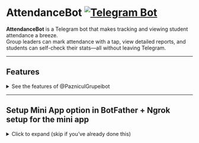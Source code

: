 # AttendanceBot [![Telegram Bot](https://img.shields.io/badge/Telegram-Bot-blue?logo=telegram)](https://t.me/PazniculGrupeiBot)

**AttendanceBot** is a Telegram bot that makes tracking and viewing student attendance a breeze.  
Group leaders can mark attendance with a tap, view detailed reports, and students can self-check their stats—all without leaving Telegram.

---

## Features

<details>
<summary>See the features of @PazniculGrupeibot </summary>

## 1. Greeting page
   
The Greeting Page is your bot’s central dashboard, designed for maximum convenience and lightning‑fast access:

<img width="578" height="743" alt="image" src="https://github.com/user-attachments/assets/9942c808-6701-4897-9a0f-4285c5873732" />

 ### Personal Schedule
 - Instantly view yesterday’s, today’s, tomorrow’s or this week’s timetable.

### Dark/Light Theme
- Toggle between dark and light modes for comfortable viewing in any environment.

### User Context
- Displays the student’s name and role (Student, Monitor, Admin, etc.) pulled directly from the database.

### Attendance Controls

- View My Attendance (individual student history)

- Log Attendance (for Monitors and Admins)

- View Group Attendance (full group statistics for Monitors and Admins)

Everything you need as a Monitor - schedule lookup, attendance logging, and analytics—is automated and just one click away.


## 2. View My Attendance

Each student can view and analyze their own attendance data through:

<img width="1000" height="711" alt="image" src="https://github.com/user-attachments/assets/23bb3ac9-a63b-4481-ac17-1df0d402b3a9" />

## Summary Cards
### Quick stats for:
- Today, This Week, This Month, and All Time.

- Shows total sessions, total absences (unmotivated vs. motivated) and absence rate.

- All Time card adds “Lab Misses” count and an Estimated Fee for any missed labs.

## By Subject Absence Rates
### A table breaking down, for each subject:
- Lecture, seminar and lab absence counts & percentages

- Overall absence rate per subject

## Detailed Absence Logs
### Full listings of every absence entry in separate tables for:
- This Week

- This Month

- All Time

This page gives students both a high‑level snapshot and deep dives into their attendance history—complete with custom lab‑fee estimates for missed practical sessions.

## 3. Log Attendance (For Monitors, Admins & Moderators)

This page empowers Monitors, Admins, and Moderators to record and review group attendance with ease:

<img width="770" height="859" alt="image" src="https://github.com/user-attachments/assets/2ec37d23-6c5e-4a58-a88b-2b16144afa2f" />

### Date Navigation
- Quickly jump to any past session using the “← 4d”, “← 3d”, “Today”, “→ 1d” buttons, then return to the full schedule.

### Attendance Toggles
- Each student’s row shows one toggle per time slot—green for present, red for absent.

### Motivation Controls
- For any absence, check Motivated and enter a custom reason (e.g. “Being late”, “Feels sick”).

### Audit Trail
- See which user marked each attendance entry and when, directly in the table.

## Attendance Editing 

  <img width="602" height="353" alt="image" src="https://github.com/user-attachments/assets/f2832153-7671-4061-86ef-5d67be5ada63" />

### Edit Any Entry
- Monitors, Admins, and Moderators can update attendance toggles or motivation flags after the fact.

### Who & When
- Each edited cell shows the user’s name and the exact timestamp of the last change.

### Full History
- Every update is recorded in the database, ensuring a complete, tamper‑proof audit trail.

Everything is laid out in a responsive, dark/light‑theme table for fast, accurate logging and complete accountability.

</details>


---

## Setup Mini App option in BotFather + Ngrok setup for the mini app

<details>
<summary>Click to expand (skip if you’ve already done this)</summary>

1. Open a chat with [@BotFather](https://t.me/BotFather) in Telegram.  
2. Send `/newbot`, then follow prompts to choose:
   - **Name:** Your bot’s display name (e.g. _AttendanceBot_)  
   - **Username:** Must end in `_bot` (e.g. _AttendanceDemo_bot_)  
3. When BotFather returns your **API token**, copy it.  
4. Set your bot:
   1. Send `/mybots`, then follow than choose:
   2. Bot Settings -> Configure Mini App -> Enable Mini App
   3. Send to bot your https link, since i run my bot localy on PC i'll use ngrok (See how to setup below) (https://234yourlink.ngrok-free.app/TG_Bot/miniapp/greeting.php)

6. In your project’s `src/config.php`, set:
   define('TELEGRAM_TOKEN', 'PASTE_YOUR_TOKEN_HERE');
   
And in `poll.php`: $host = (https://234yourlink.ngrok-free.app/TG_Bot/miniapp/index.html)
   


## HOW TO SET UP NGROK (To run localy on your PC)

<details>
<summary>Click to expand (skip if you’ve already done this)</summary>
   
### 1. Prerequisites
- **XAMPP** Control Panel installed and running:
  - Apache → port 80  
  - MySQL → port 3306  
- Your bot’s code in `C:\xampp\htdocs\TG_Bot`

### 2. Verify Local Setup
Open in your browser:  http://localhost/TG_Bot

You should see your page.

### 3. Install & Authenticate ngrok

As Admin in PowerShell:
Through Chocolatey  `choco install ngrok -y` then run `ngrok http 80`

Chocolatey Installation: 
`Set-ExecutionPolicy Bypass -Scope Process -Force
[System.Net.ServicePointManager]::SecurityProtocol = [System.Net.ServicePointManager]::SecurityProtocol -bor  3072
iex ((New-Object System.Net.WebClient).DownloadString('https://community.chocolatey.org/install.ps1'))`


Or Manually:
1. Download ngrok: https://ngrok.com/download
2. Unzip `ngrok.exe` to, e.g., `C:\tools\ngrok\`  
3. Sign up at https://dashboard.ngrok.com/signup and copy your **authtoken** from “Get Started”  
4. In PowerShell:
`
   cd C:\tools\ngrok
   .\ngrok.exe config add-authtoken YOUR_AUTHTOKEN `
### 4. Start the Tunnel
` cd C:\tools\ngrok
.\ngrok.exe http 80 `
Copy the Forwarding URL (e.g. https://abcd1234.ngrok-free.app).

### 5. Set Your Telegram Webhook
Invoke-WebRequest "https://api.telegram.org/bot<YOUR_BOT_TOKEN>/setWebhook?url=<NGROK_URL>/TG_Bot/webhook.php"

### 6. Test
Send `/start` to your bot; it should reply.
View live HTTP logs at: http://127.0.0.1:4040/inspect/http




   
